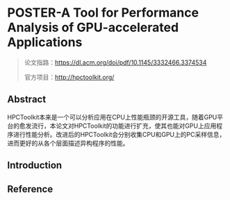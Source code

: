 # POSTER-A Tool for Performance Analysis of GPU-accelerated Applications

> 论文指路：https://dl.acm.org/doi/pdf/10.1145/3332466.3374534
>
> 官方项目：http://hpctoolkit.org/

## Abstract

HPCToolkit本来是一个可以分析应用在CPU上性能瓶颈的开源工具，随着GPU平台的愈发流行，本论文对HPCToolkit的功能进行扩充，使其也能对GPU上应用程序进行性能分析。改进后的HPCToolkit会分别收集CPU和GPU上的PC采样信息，进而更好的从各个层面描述异构程序的性能。

## Introduction



## Reference



